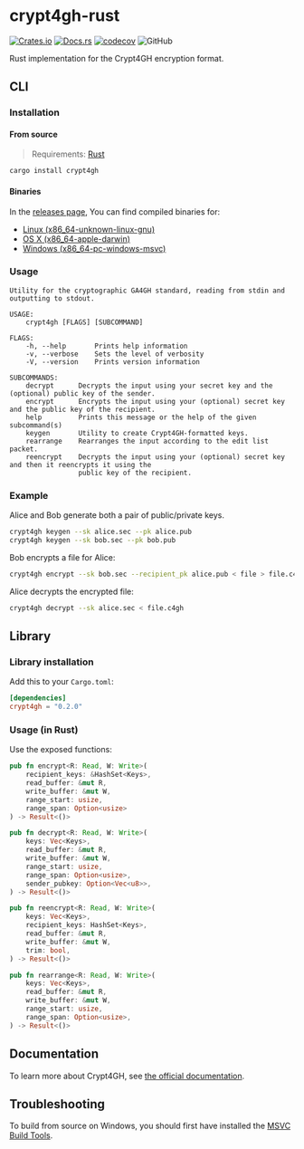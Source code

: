 # crypt4gh-rust

[![Crates.io](https://img.shields.io/crates/v/crypt4gh)](https://crates.io/crates/crypt4gh)
[![Docs.rs](https://docs.rs/crypt4gh/badge.svg)](https://docs.rs/crypt4gh/latest/crypt4gh)
[![codecov](https://codecov.io/gh/EGA-archive/Crypt4gh-rust/branch/main/graph/badge.svg?token=MS2512UglC)](https://codecov.io/gh/EGA-archive/Crypt4gh-rust)
![GitHub](https://img.shields.io/github/license/EGA-archive/crypt4gh-rust)

Rust implementation for the Crypt4GH encryption format.

## CLI

### Installation

#### From source

> Requirements: [Rust](https://www.rust-lang.org/tools/install)

```sh
cargo install crypt4gh
```

#### Binaries

In the [releases page](https://github.com/EGA-archive/crypt4gh-rust/releases/latest), You can find compiled binaries for:

- [Linux (x86_64-unknown-linux-gnu)](https://github.com/EGA-archive/crypt4gh-rust/releases/download/v0.2.0/crypt4gh-x86_64-unknown-linux-gnu)
- [OS X (x86_64-apple-darwin)](https://github.com/EGA-archive/crypt4gh-rust/releases/download/v0.2.0/crypt4gh-x86_64-apple-darwin)
- [Windows (x86_64-pc-windows-msvc)](https://github.com/EGA-archive/crypt4gh-rust/releases/download/v0.2.0/crypt4gh-x86_64-pc-windows-msvc.exe)

### Usage

```text
Utility for the cryptographic GA4GH standard, reading from stdin and outputting to stdout.

USAGE:
    crypt4gh [FLAGS] [SUBCOMMAND]

FLAGS:
    -h, --help       Prints help information
    -v, --verbose    Sets the level of verbosity
    -V, --version    Prints version information

SUBCOMMANDS:
    decrypt      Decrypts the input using your secret key and the (optional) public key of the sender.
    encrypt      Encrypts the input using your (optional) secret key and the public key of the recipient.
    help         Prints this message or the help of the given subcommand(s)
    keygen       Utility to create Crypt4GH-formatted keys.
    rearrange    Rearranges the input according to the edit list packet.
    reencrypt    Decrypts the input using your (optional) secret key and then it reencrypts it using the
                 public key of the recipient.
```

### Example

Alice and Bob generate both a pair of public/private keys.

```sh
crypt4gh keygen --sk alice.sec --pk alice.pub
crypt4gh keygen --sk bob.sec --pk bob.pub
```

Bob encrypts a file for Alice:

```sh
crypt4gh encrypt --sk bob.sec --recipient_pk alice.pub < file > file.c4gh
```

Alice decrypts the encrypted file:

```sh
crypt4gh decrypt --sk alice.sec < file.c4gh
```

## Library

### Library installation

Add this to your `Cargo.toml`:

```toml
[dependencies]
crypt4gh = "0.2.0"
```

### Usage (in Rust)

Use the exposed functions:

```rust
pub fn encrypt<R: Read, W: Write>(
    recipient_keys: &HashSet<Keys>,
    read_buffer: &mut R,
    write_buffer: &mut W,
    range_start: usize,
    range_span: Option<usize>
) -> Result<()>

pub fn decrypt<R: Read, W: Write>(
    keys: Vec<Keys>,
    read_buffer: &mut R,
    write_buffer: &mut W,
    range_start: usize,
    range_span: Option<usize>,
    sender_pubkey: Option<Vec<u8>>,
) -> Result<()>

pub fn reencrypt<R: Read, W: Write>(
    keys: Vec<Keys>,
    recipient_keys: HashSet<Keys>,
    read_buffer: &mut R,
    write_buffer: &mut W,
    trim: bool,
) -> Result<()>

pub fn rearrange<R: Read, W: Write>(
    keys: Vec<Keys>,
    read_buffer: &mut R,
    write_buffer: &mut W,
    range_start: usize,
    range_span: Option<usize>,
) -> Result<()>
```

## Documentation

To learn more about Crypt4GH, see [the official documentation](https://crypt4gh.readthedocs.io/en/latest/).

## Troubleshooting

To build from source on Windows, you should first have installed the [MSVC Build Tools](https://visualstudio.microsoft.com/downloads/#build-tools-for-visual-studio-2019).
